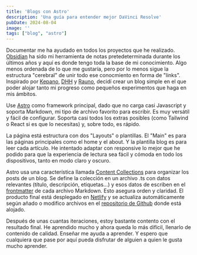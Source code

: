 ```yaml
---
title: 'Blogs con Astro'
description: 'Una guía para entender mejor DaVinci Resolve'
pubDate: 2024-08-04
image: ''
tags: ["blog", "astro"]
---
```

Documentar me ha ayudado en todos los proyectos que he realizado. [Obsidian](obsidian.md) ha sido mi herramienta de notas pretedeterminada durante los últimos años y aquí es donde tengo toda la base de mi conocimiento. Algo menos ordenada de lo que me gustaría, pero por lo menos sigue la estructura "cerebral" de unir todo ese conocmiento en forma de "links". Inspirado por [Kepano](https://stephango.com), [DHH](https://world.hey.com/dhh) y [Rauno](https://rauno.me), decidí crear un blog simple en el que poder alojar tanto mi progreso como pequeños experimentos que haga en mis ámbitos. 

Use [Astro](https://astro.build) como framework principal, dado que no carga casi Javascript y soporta Markdown, mi tipo de archivo favorito para escribir. Es muy versátil y fácil de configurar. Soporta casi todos los extras posibles (como Tailwind o React si es que lo necesitas) y, sobre todo, es rápido. 

La página está estructura con dos "Layouts" o plantillas. El "Main" es para las páginas principales como el home y el about. Y la plantilla blog es para leer cada artículo. He intentado adaptar con responsive lo mejor que he podido para que la experiencia de lectura sea fácil y cómoda en todo los dispositivos, tanto en modo claro y oscuro.

Astro usa una característica llamada [Content Collections](https://docs.astro.build/en/guides/content-collections/) para organizar los posts de un blog. Se define la colección en un archivo .ts con datos relevantes (título, descripción, etiquetas...) y esos datos de escriben en el [frontmatter](https://frontmatter.codes/docs/markdown) de cada archivo Markdown. Esto asegura orden y claridad. El producto final está desplegado en [Netlify](https://www.netlify.com/) y se actualiza automáticamente según añado o modifico archivos en el [repositorio de Github](https://github.com/43hershel/43b) donde está alojado. 

Después de unas cuantas iteraciones, estoy bastante contento con el resultado final. He aprendido mucho y ahora queda lo más difícil, llenarlo de contenido de calidad. Enseñar me ayuda a aprender. Y espero que cualquiera que pase por aquí pueda disfrutar de alguien a quien le gusta mucho aprender. 

